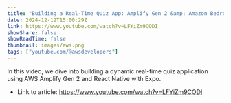 ```yaml
---
title: "Building a Real-Time Quiz App: Amplify Gen 2 &amp; Amazon Bedrock (Demo)"
date: 2024-12-12T15:00:29Z
link: https://www.youtube.com/watch?v=LFYiZm9CODI
showShare: false
showReadTime: false
thumbnail: images/aws.png
tags: ["youtube.com/@awsdevelopers"]
---
```

In this video, we dive into building a dynamic real-time quiz application using AWS Amplify Gen 2 and React Native with Expo.

- Link to article: https://www.youtube.com/watch?v=LFYiZm9CODI
